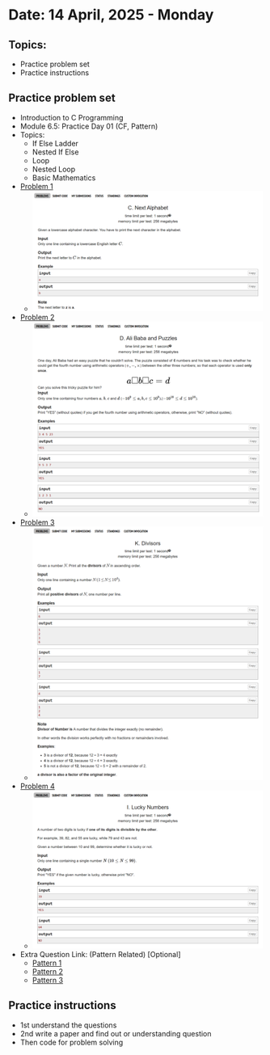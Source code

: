 # Date: 14 April, 2025 - Monday

## Topics:
- Practice problem set
- Practice instructions

## Practice problem set
- Introduction to  C Programming
- Module 6.5: Practice Day 01 (CF, Pattern)
- Topics:
    - If Else Ladder
    - Nested If Else
    - Loop
    - Nested Loop
    - Basic Mathematics 
- [Problem 1](https://codeforces.com/group/MWSDmqGsZm/contest/326175/problem/C)
    - ![This is a practice problem 1 image](./images/practice_problem1.png)
- [Problem 2](https://codeforces.com/group/MWSDmqGsZm/contest/326175/problem/D)
    - ![This is a practice problem 2 image](./images/practice_problem2.png)
- [Problem 3](https://codeforces.com/group/MWSDmqGsZm/contest/219432/problem/K)
    - ![This is a practice problem 3 image](./images/practice_problem3.png)
- [Problem 4](https://codeforces.com/group/MWSDmqGsZm/contest/326175/problem/I)
    - ![This is a practice problem 4 image](./images/practice_problem4.png)
- Extra Question Link: (Pattern Related) [Optional]
    - [Pattern 1](https://judge.phitron.io/topics/cm5z7wa3u0007p301xbzdqkuk/cm86cvm49008sr001t3j3mzp6?language=c_103)
    - [Pattern 2](https://judge.phitron.io/topics/cm5z7wa3u0007p301xbzdqkuk/cm86d15s50092r001qeu2gb0t?language=c_103)
    - [Pattern 3](https://judge.phitron.io/topics/cm5z7wa3u0007p301xbzdqkuk/cm86d8btu009er001s04tfa7u?language=c_103)

## Practice instructions
- 1st understand the questions
- 2nd write a paper and find out or understanding question
- Then code for problem solving